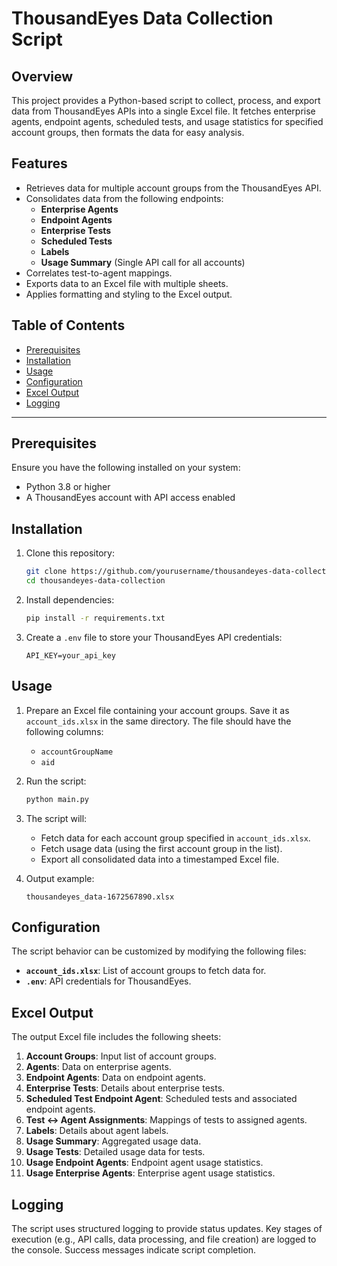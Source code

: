 # ThousandEyes Data Collection Script

## Overview
This project provides a Python-based script to collect, process, and export data from ThousandEyes APIs into a single Excel file. It fetches enterprise agents, endpoint agents, scheduled tests, and usage statistics for specified account groups, then formats the data for easy analysis.

## Features
- Retrieves data for multiple account groups from the ThousandEyes API.
- Consolidates data from the following endpoints:
  - **Enterprise Agents**
  - **Endpoint Agents**
  - **Enterprise Tests**
  - **Scheduled Tests**
  - **Labels**
  - **Usage Summary** (Single API call for all accounts)
- Correlates test-to-agent mappings.
- Exports data to an Excel file with multiple sheets.
- Applies formatting and styling to the Excel output.

## Table of Contents
- [Prerequisites](#prerequisites)
- [Installation](#installation)
- [Usage](#usage)
- [Configuration](#configuration)
- [Excel Output](#excel-output)
- [Logging](#logging)

---

## Prerequisites
Ensure you have the following installed on your system:
- Python 3.8 or higher
- A ThousandEyes account with API access enabled

## Installation
1. Clone this repository:
    ```bash
    git clone https://github.com/yourusername/thousandeyes-data-collection.git
    cd thousandeyes-data-collection
    ```
2. Install dependencies:
    ```bash
    pip install -r requirements.txt
    ```
3. Create a `.env` file to store your ThousandEyes API credentials:
    ```env
    API_KEY=your_api_key
    ```

## Usage
1. Prepare an Excel file containing your account groups. Save it as `account_ids.xlsx` in the same directory. The file should have the following columns:
    - `accountGroupName`
    - `aid`

2. Run the script:
    ```bash
    python main.py
    ```

3. The script will:
    - Fetch data for each account group specified in `account_ids.xlsx`.
    - Fetch usage data (using the first account group in the list).
    - Export all consolidated data into a timestamped Excel file.

4. Output example:
    ```
    thousandeyes_data-1672567890.xlsx
    ```

## Configuration
The script behavior can be customized by modifying the following files:
- **`account_ids.xlsx`**: List of account groups to fetch data for.
- **`.env`**: API credentials for ThousandEyes.

## Excel Output
The output Excel file includes the following sheets:

1. **Account Groups**: Input list of account groups.
2. **Agents**: Data on enterprise agents.
3. **Endpoint Agents**: Data on endpoint agents.
4. **Enterprise Tests**: Details about enterprise tests.
5. **Scheduled Test Endpoint Agent**: Scheduled tests and associated endpoint agents.
6. **Test ↔ Agent Assignments**: Mappings of tests to assigned agents.
7. **Labels**: Details about agent labels.
8. **Usage Summary**: Aggregated usage data.
9. **Usage Tests**: Detailed usage data for tests.
10. **Usage Endpoint Agents**: Endpoint agent usage statistics.
11. **Usage Enterprise Agents**: Enterprise agent usage statistics.

## Logging
The script uses structured logging to provide status updates. Key stages of execution (e.g., API calls, data processing, and file creation) are logged to the console. Success messages indicate script completion.
